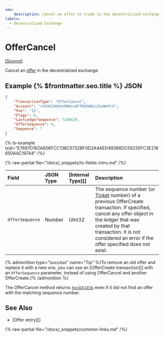 ```yaml
---
seo:
    description: Cancel an offer to trade in the decentralized exchange.
labels:
  - Decentralized Exchange
---
```

# OfferCancel

[[Source]](https://github.com/XRPLF/rippled/blob/master/src/xrpld/app/tx/detail/CancelOffer.cpp "Source")

Cancel an [offer](../../../../concepts/tokens/decentralized-exchange/offers.md) in the decentralized exchange.

## Example {% $frontmatter.seo.title %} JSON

```json
{
    "TransactionType": "OfferCancel",
    "Account": "ra5nK24KXen9AHvsdFTKHSANinZseWnPcX",
    "Fee": "12",
    "Flags": 0,
    "LastLedgerSequence": 7108629,
    "OfferSequence": 6,
    "Sequence": 7
}
```

{% tx-example txid="E7697D162A606FCC138C5732BF0D2A4AED49386DC59235FC3E218650AAC19744" /%}

{% raw-partial file="/docs/_snippets/tx-fields-intro.md" /%}

| Field           | JSON Type | [Internal Type][] | Description                  |
|:----------------|:----------|:------------------|:-----------------------------|
| `OfferSequence` | Number    | UInt32            | The sequence number (or [Ticket](../../../../concepts/accounts/tickets.md) number) of a previous OfferCreate transaction. If specified, cancel any offer object in the ledger that was created by that transaction. It is not considered an error if the offer specified does not exist. |

{% admonition type="success" name="Tip" %}To remove an old offer and replace it with a new one, you can use an [OfferCreate transaction][] with an `OfferSequence` parameter, instead of using OfferCancel and another OfferCreate.{% /admonition %}

The OfferCancel method returns [`tesSUCCESS`](../transaction-results/tes-success.md) even if it did not find an offer with the matching sequence number.

## See Also

- [Offer entry][]

{% raw-partial file="/docs/_snippets/common-links.md" /%}
